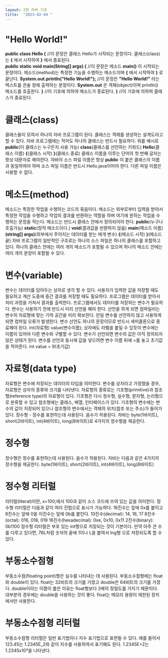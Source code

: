 ```yaml
---
layout: 2장 자바 기초
title:  "2023-02-04 "
---
```


# "Hello World!"
__public class Hello {__ //이 문장은 클래스 Hello가 시작되는 문장이다. 클래스(class)는 __{__ 에서 시작하여 __}__ 에서 종료된다.  
__public static void main(String[] args) {__ //이 문장은 메소드 __main()__ 이 시작되는 문장이다. 
메소드(method)는 특정한 기능을 수행하는 메소드이며 __{__ 에서 시작하여 __}__ 로 끝난다.
__System.out.println("Hello World!");__ //이 문장은 __"Hello World!"__ 라는 텍스트를 콘솔 창에 출력하는 문장이다. 
__System.out__ 은 객체(object)이며 println() 메소드를 호출한다.
__}__ //이 기호에 의하여 메소드가 종료된다.
__}__ //이 기호에 의하여 클래스가 종료된다.

# 클래스(class)
클래스들이 모여서 하나의 자바 프로그램이 된다. 
클래스는 객체를 생성하는 설계도라고 할 수 있다. 
자바 프로그램에는 적어도 하나의 클래스는 반드시 필요하다.
위를 예시로 __public__(이 클래스는 누구든지 사용 가능) __class__(클래스를 선언하는 키워드) __Hello__(클래스 이름) __{__(클래스 시작)  __}__(클래스 종료)
클래스 이름을 이루는 단어의 첫 번째 글자는 항상 대문자로 해야한다.
자바의 소스 파일 이름은 항상 __public__ 이 붙은 클래스의 이름과 동일하여야 하며 소스 파일 이름은 반드시 Hello.java이어야 한다. 
다른 파일 이름은 사용할 수 없다.

# 메소드(method)
메소드는 특장한 작업을 수행하는 코드의 묶음이다. 메소드는 외부로부터 입력을 받아서 특정한 작업을 수행하고 작업의 결과를 반환하는 역할을 하며 여기에 원하는 작업을 수행하는 문장을 적는다.
메소드는 반드시 클래스 안에서 정의되어야 한다.
__public__(누구나 호출가능) __static__(정적 메소드이다.) __void__(결과값을 반환하지 않음) __main__(메소드 이름) __(string[] args)__(외부에서 주어지는 데이터를 받는 매개 변수) __{__(메소드 시작) __}__(메소드 끝)
자바 프로그램의 일반적인 구조로는 하나의 소스 파일은 하나의 클래스를 포함하고 있다. 
하나의 클래스 안에는 여러 개의 메소드가 포함될 수 있으며 하나의 메소드 안에는 여러 개의 문장이 포함될 수 있다.

# 변수(variable)
변수는 데이터를 담아두는 상자로 생각 할 수 있다. 사용자가 입력한 값을 저장할 때도 필요하고 계산 도중에 중간 결과를 저장할 때도 필요하다. 
프로그램은 데이터를 받아서 처리 과정을 거쳐서 결과를 출력한다. 프로그램에서도 데이터를 저장하는 변수가 필요하다. 
변수는 사용하기 전에 반드시 미리 선언을 해야 한다. 선언을 하게 되면 컴파일러는 변수의 자료형에 맞는 기억 공간을 미리 확보한다. 만일 변수를 선언하지 않고 사용하게 되면 컴파일 오류가 
발생한다. 변수 선언도 하나의 문장이므로 반드시 세미콜론으로 종료해야 된다.
int(자료형) value(변수이름); 상자에도 라벨을 붙일 수 있듯이 변수에는 이름이 있어야 다른 변수와 구별할 수 있다. 변수가 선언되면 변수의 값은 아직 정의되지 않은 상태가 된다. 변수를
선언과 동시에 값을 넣으려면 변수 이름 뒤에 =를 놓고 초기값을 적어준다. int value = 9(초기값)

# 자료형(data type)
자료형은 변수에 저장되는 데이터의 타입을 의미한다. 변수를 상자라고 가정했을 경우, 자료형은 상자의 종류와 크기를 나타낸다. 
자료형의 종류로는 기초형(primitive)과 참조형(reference type)의 자료형이 있다. 
기초형은 다시 정수형, 실수형, 문자형, 논리형으로 분류할 수 있고 참조형에는 클래스, 배열, 인터페이스가 있다. 
기초형의 변수에는 변수의 값이 저장되어 있으나 참조형의 변수에서는 객체의 위치(참조 또는 주소)가 들어가 있다.
정수형 - 정수를 표현하는데 사용된다. 음수가 허용된다. 자바는 byte(1바이트), short(2바이트), int(4바이트), long(8바이트)로 4가지의 정수형을 제공한다.

# 정수형
정수형은 정수를 표현하는데 사용된다. 음수가 허용된다. 자바는 다음과 같은 4가지의 정수형을 제공한다.
byte(1바이트), short(2바이트), int(4바이트), long(8바이트)

# 정수형 리터럴
리터럴(literal)이란, x=100;에서 100과 같이 소스 코드에 쓰여 있는 값을 의미한다.
정수형 리터럴은 다음과 같이 여러 진법으로 표시가 가능하다. 
16진수는 앞에 0x를 붙이고 8진수는 앞에 0을 이진수는 앞에 0b를 붙인다. 
10진수(decimal): 14, 16, 17
8진수(octal): 016, 018, 019
16진수(hexadecimal): 0xe, 0x10, 0x11
2진수(binary): 0b1100
정수형 리터럴은 부호 있는 int형으로 저장되는 것이 기본이다. 만약 아주 큰 수를 다루고 있다면, 76L처럼 숫자의 끝에 1이나 L을 붙여서 lng형
으로 저장되도록 할 수 있다. 

# 부동소수점형
부동소수점(floating point)형은 실수를 나타내는 데 사용된다. 부동소수점형에는 float와 double이 있다.
float는 32비트의 크기를 가졌고 double은 64비트의 크기를 가졌다.
double이라는 이름이 붙은 이유는 float형보다 2배의 정밀도를 가지기 때문이다. 
대부분의 경우에는 double을 사용하는 것이 좋다. float는 메모리 용량이 제한된 장치에서만 사용한다.

# 부동소수점형 리터럴 
부동소수점형 리터럴은 일반 표기법이나 지수 표기법으로 표현될 수 있다. 
예를 들어서 123.45는 1.2345E_2와 같이 지수를 사용하여서 표기해도 된다. 1.2345E+2는 1.2345x10²을 나타낸다.
